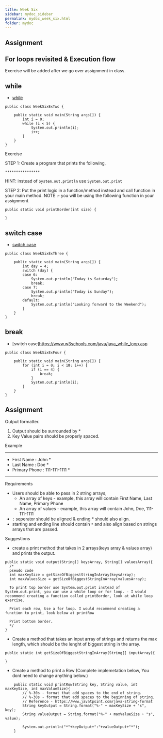 ```yaml
---
title: Week Six
sidebar: mydoc_sidebar
permalink: mydoc_week_six.html
folder: mydoc
---
```


## Assignment

## For loops revisited & Execution flow

Exercise will be added after we go over assignment in class.

## while
* [while](https://www.w3schools.com/java/java_while_loop.asp)


```
public class WeekSixExTwo {

    public static void main(String args[]) {
        int i = 0;
        while (i < 5) {
            System.out.println(i);
            i++;
        }
    }
}
```

Exercise

STEP 1: 
Create a program that prints the following, 

`****************`

HINT: instead of `System.out.println` use `System.out.print`

STEP 2: 
Put the print logic in a function/method instead and call function in your main method. 
NOTE :- you will be using the following function in your assignment.

```
public static void printBorder(int size) {

}
```


## switch case
* [switch case](https://www.w3schools.com/java/java_switch.asp)

```
public class WeekSixExThree {

    public static void main(String args[]) {
        int day = 4;
        switch (day) {
        case 6:
            System.out.println("Today is Saturday");
            break;
        case 7:
            System.out.println("Today is Sunday");
            break;
        default:
            System.out.println("Looking forward to the Weekend");
        }
    }
}
```

## break

* [switch case]https://www.w3schools.com/java/java_while_loop.asp

```
public class WeekSixExFour {

    public static void main(String args[]) {
        for (int i = 0; i < 10; i++) {
            if (i == 4) {
                break;
            }
            System.out.println(i);
        }
    }
}
```

## Assignment

Output formatter.

1) Output should be surrounded by *
2) Key Value pairs should be properly spaced.

Example

************************************
* First Name      : John           *
* Last Name       : Doe            *
* Primary Phone   : 111-111-1111   *
************************************

Requirements

* Users should be able to pass in 2 string arrays, 
    * An array of keys - example, this array will contain First Name, Last Name, Primary Phone
    * An array of values - example, this array will contain John, Doe, 111-111-1111
* `:` seperator should be aligned & ending * should also align.
* starting and ending line should contain `*` and also align based on strings arrays that are passed.

Suggestions

* create a print method that takes in 2 arrays(keys array & values array) and prints the output.
```
public static void output(String[] keysArray, String[] valuesArray){
  /*
  pseudo code
  int maxKeySize = getSizeOfBiggestStringInArray(keysArray);
  int maxValuesSize = getSizeOfBiggestStringInArray(valuesArray);

  To print top border use System.out.print instead of System.out.print, you can use a while loop or for loop. - I would recommend creating a function called printBorder, look at while loop exercise.

  Print each row, Use a for loop. I would recommend creating a function to print, look below at printRow

  Print bottom border.
  */
}
```

* Create a method that takes an input array of strings and returns the max length, which should be the lenght of biggest string in the array.

```
public static int getSizeOfBiggestStringInArray(String[] inputArray){

}
```

* Create a method to print a Row (Complete implemetation below, You dont need to change anything below.)

```
    public static void printRow(String key, String value, int maxKeySize, int maxValueSize){
        // %-30s - format that add spaces to the end of string.
        // %-30s - format that add spaces to the beginning of string.
        // Reference - https://www.javatpoint.com/java-string-format
        String keyOutput = String.format("%-" + maxKeySize + "s", key);
        String valueOutput = String.format("%-" + maxValueSize + "s", value);

        System.out.println("*"+keyOutput+":"+valueOutput+"*");
    }
```